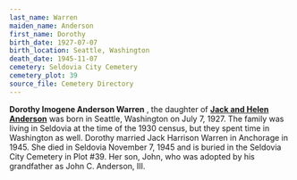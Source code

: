 ```yaml
---
last_name: Warren
maiden_name: Anderson
first_name: Dorothy
birth_date: 1927-07-07
birth_location: Seattle, Washington
death_date: 1945-11-07
cemetery: Seldovia City Cemetery
cemetery_plot: 39
source_file: Cemetery Directory
---
```

**Dorothy Imogene Anderson  Warren** , the daughter of [**Jack and Helen Anderson**](./Anderson_Jack_Conrad_Sr.md) was born in Seattle, Washington on July 7, 1927.  The family was living in Seldovia at the time of the 1930 census, but they spent time in Washington as well.  Dorothy married Jack Harrison Warren in Anchorage in 1945.   She died in Seldovia November 7, 1945 and is buried in the Seldovia City Cemetery in Plot #39. Her son, John, who was adopted by his grandfather as John C. Anderson, III.
